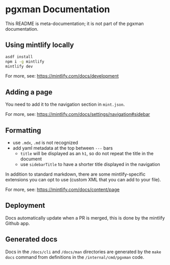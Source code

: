 # pgxman Documentation

This README is meta-documentation; it is not part of the pgxman documentation.

## Using mintlify locally

```sh
asdf install
npm i -g mintlify
mintlify dev
```

For more, see: https://mintlify.com/docs/development

## Adding a page

You need to add it to the navigation section in `mint.json`.

For more, see: https://mintlify.com/docs/settings/navigation#sidebar

## Formatting

* use `.mdx`, `.md` is not recognized
* add yaml metadata at the top between `---` bars
  * `title` will be displayed as an `h1`, so do not repeat the title in the document
  * use `sidebarTitle` to have a shorter title displayed in the navigation

In addition to standard markdown, there are some mintlify-specific extensions
you can opt to use (custom XML that you can add to your file).

For more, see: https://mintlify.com/docs/content/page

## Deployment

Docs automatically update when a PR is merged, this is done by the mintlify Github app.

## Generated docs

Docs in the `/docs/cli`  and `/docs/man` directories are generated by the `make docs`
command from definitions in the `/internal/cmd/pgxman` code.
